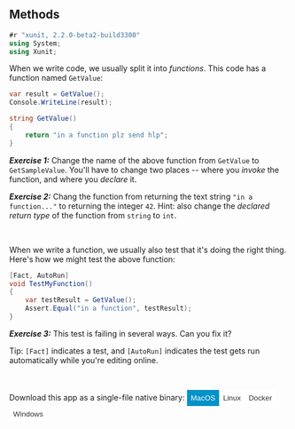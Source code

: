 ﻿## Methods

```csharp
#r "xunit, 2.2.0-beta2-build3300"
using System;
using Xunit;
```

When we write code, we usually split it into *functions*. This code has a function named `GetValue`:

```csharp
var result = GetValue();
Console.WriteLine(result);

string GetValue()
{
    return "in a function plz send hlp";
}
```

___Exercise 1:___ Change the name of the above function from `GetValue` to `GetSampleValue`. You'll have to change two places --
where you *invoke* the function, and where you *declare* it.

___Exercise 2:___ Chang the function from returning the text string `"in a function..."` to returning the integer `42`. Hint:
also change the *declared return type* of the function from `string` to `int`.

<br/>

When we write a function, we usually also test that it's doing the right thing. Here's how we might test the above function:


```csharp
[Fact, AutoRun]
void TestMyFunction()
{
    var testResult = GetValue();
    Assert.Equal("in a function", testResult);
}
```

___Exercise 3:___ This test is failing in several ways. Can you fix it?

Tip: `[Fact]` indicates a test, and `[AutoRun]` indicates the test gets run automatically while you're editing online.



<br/>

Download this app as a single-file native binary:
<span>
    <style scoped>
        button {margin:0; border:0; padding:1ex; background-color:white; color:#333;}
        .active, button:hover {background-color:#0492c8; color:white;}
    </style>
    <button type="button" class="active">MacOS</button><button type="button">Linux</button><button type="button">Docker</button><button type="button">Windows</button>
</span>
